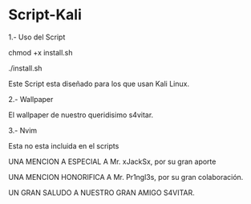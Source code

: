# Script-Kali

1.- Uso del Script

chmod +x install.sh

./install.sh

Este Script esta diseñado para los que usan Kali Linux.

2.- Wallpaper

El wallpaper de nuestro queridisimo s4vitar.

3.- Nvim

Esta no esta incluida en el scripts

UNA MENCION A ESPECIAL A Mr. xJackSx, por su gran aporte

UNA MENCION HONORIFICA A Mr. Pr1ngl3s, por su gran colaboración.

UN GRAN SALUDO A NUESTRO GRAN AMIGO S4VITAR.

